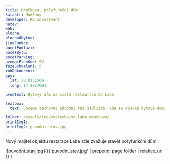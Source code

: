 ```yaml
---
title: Mráčkova, polyfunkční dům
katastr: Modřany
developer: RG Investment
nazev: 
web: 
plocha:
plochaObytna:
jineFunkce:
pocetPodlazi: 
pocetBytu: 
pocetParking:
uzemniPlanKod: SV
fazeSchvaleni: 5
rokDokonceni: 
gps:
  lat: 50.0131569
  long: 14.4217681

uvodText: Bytový dům na místě restaurace OC Labe

textbox:
  text: Chceme zachovat původní ráz sídliště, kde se vysoké bytové domy střídají s nízkými budovami občanské vybavenosti. V celém parteru, který sousedí s náměstíčkem a obchodní pasáži, požadujeme zachovat obchody a služby, tedy nebytovou funkci, kterou požaduje i územní plán (SV). Po vzoru územní studie okolí stanice metra Libuš a tam stojícímu OC Obzor, bychom akceptovali výšku do 4 pater. Parkování jen v podzemních garážích.

folder: /assets/img/vystavba/mo-labe-mrackova/
printImg1: 
printImg2: puvodni_stav.jpg
---
```


Nový majitel objektu restarace Labe zde zvažuje stavět polyfunkční dům.

![puvodni_stav.jpg]({{'puvodni_stav.jpg' | prepend: page.folder | relative_url }} )
